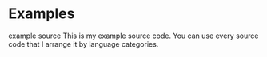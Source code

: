 # Examples
example source
This is my example source code.
You can use every source code that I arrange it by language categories.
